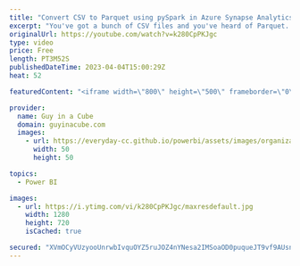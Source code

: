 ```yaml
---
title: "Convert CSV to Parquet using pySpark in Azure Synapse Analytics"
excerpt: "You've got a bunch of CSV files and you've heard of Parquet. How do you convert them for Azure Synapse Analytics? Patrick shows you how using pySpark.  pyspark DataFrame https://spark.apache.org/docs/latest/api/python/reference/pyspark.sql/dataframe.html  pyspark.sql.DataFrameReader.load https://spark.apache.org/docs/latest/api/python/reference/pyspark.sql/api/pyspark.sql.DataFrameReader.load.html"
originalUrl: https://youtube.com/watch?v=k280CpPKJgc
type: video
price: Free
length: PT3M52S
publishedDateTime: 2023-04-04T15:00:29Z
heat: 52

featuredContent: "<iframe width=\"800\" height=\"500\" frameborder=\"0\" src=\"https://www.youtube.com/embed/k280CpPKJgc\" allow=\"accelerometer; autoplay; encrypted-media; gyroscope; picture-in-picture\" allowfullscreen></iframe>"

provider:
  name: Guy in a Cube
  domain: guyinacube.com
  images:
    - url: https://everyday-cc.github.io/powerbi/assets/images/organizations/guyinacube.com-50x50.jpg
      width: 50
      height: 50

topics:
  - Power BI

images:
  - url: https://i.ytimg.com/vi/k280CpPKJgc/maxresdefault.jpg
    width: 1280
    height: 720
    isCached: true

secured: "XVmOCyVUzyooUnrwbIvquOYZ5ruJOZ4nYNesa2IMSoaOD0puqueJT9vf9AUsnIxtAp49yMbGGcfgIOPzQyjaQ36GXPqAzGyP05muIln37Eppf7fZIFFR2+u03SDzaCR0yURlN0dVUIgJI54LB+OAV4Vnj/tcmtKDLjriqI13S0gB8Q/2FN7EgnEfTBcBhVzwyBeS72k6toLZYzR13rHVXndBM08lV8bGXi+wxvpMIcU35KjIXug/zZflZUVpzd7BNA209tF/3rmQhW+aoatJp5LUzHzHmNZI/RKM1ZWpNZEMX+53V7ZGhCCKPqw5JYLodM2RSPwbQ7Zu0Z/VIPw80NEA5fx7Biyyd1ZfYXgTQFcOtIxx44ixmdbBVDvGaAhDEutaht6aRI+MAO2LPmVrnIfbL2gPzG7EVBVlF8hB80g=;X3bGc1t9jddNByvQdYi/5Q=="
---
```


